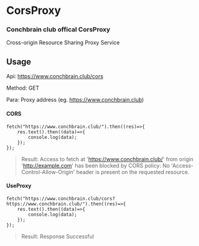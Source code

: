 # CorsProxy

### Conchbrain club offical CorsProxy

Cross-origin Resource Sharing Proxy Service

## Usage

Api: https://www.conchbrain.club/cors

Method: GET

Para:
     Proxy address (eg. https://www.conchbrain.club)
     
#### CORS

```shell
fetch("https://www.conchbrain.club/").then((res)=>{
    res.text().then((data)=>{
        console.log(data);
    });
});
```

> Result: Access to fetch at 'https://www.conchbrain.club/' from origin 'http://example.com' has been blocked by CORS policy: No 'Access-Control-Allow-Origin' header is present on the requested resource.
> 

#### UseProxy

```shell
fetch("https://www.conchbrain.club/cors?https://www.conchbrain.club/").then((res)=>{
    res.text().then((data)=>{
        console.log(data);
    });
});
```

> Result: Response Successful
